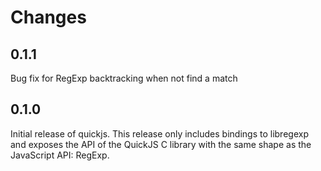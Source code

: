 # Changes

## 0.1.1

Bug fix for RegExp backtracking when not find a match

## 0.1.0

Initial release of quickjs. This release only includes bindings to libregexp and exposes the API of the QuickJS C library with the same shape as the JavaScript API: RegExp.
